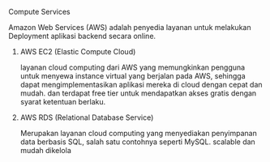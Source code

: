 Compute Services

Amazon Web Services (AWS) adalah penyedia layanan untuk melakukan Deployment aplikasi backend secara online.
1. AWS EC2 (Elastic Compute Cloud)

    layanan cloud computing dari AWS yang memungkinkan pengguna untuk menyewa instance virtual yang berjalan pada AWS, sehingga dapat mengimplementasikan aplikasi mereka di cloud dengan cepat dan mudah. dan terdapat free tier untuk mendapatkan akses gratis dengan syarat ketentuan berlaku.

2. AWS RDS (Relational Database Service)

   Merupakan layanan cloud computing yang menyediakan penyimpanan data berbasis SQL, salah satu contohnya seperti MySQL. scalable dan mudah dikelola